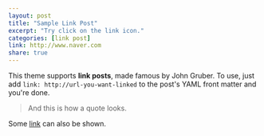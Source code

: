 ```yaml
---
layout: post
title: "Sample Link Post"
excerpt: "Try click on the link icon."
categories: [link post]
link: http://www.naver.com
share: true
---
```


This theme supports **link posts**, made famous by John Gruber. To use, just add `link: http://url-you-want-linked` to the post's YAML front matter and you're done.

> And this is how a quote looks.

Some [link](http://www.naver.com) can also be shown.
